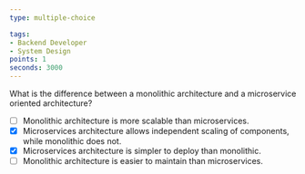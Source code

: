 ```yaml
---
type: multiple-choice

tags:
- Backend Developer
- System Design
points: 1 
seconds: 3000
---
```


What is the difference between a monolithic architecture and a microservice oriented architecture?

- [ ] Monolithic architecture is more scalable than microservices.
- [x] Microservices architecture allows independent scaling of components, while monolithic does not.
- [X] Microservices architecture is simpler to deploy than monolithic.
- [ ] Monolithic architecture is easier to maintain than microservices.

